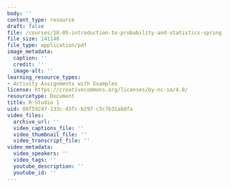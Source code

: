 ```yaml
---
body: ''
content_type: resource
draft: false
file: /courses/18-05-introduction-to-probability-and-statistics-spring-2022/mit18_05_s22_studio1-instructions.pdf
file_size: 141148
file_type: application/pdf
image_metadata:
  caption: ''
  credit: ''
  image-alt: ''
learning_resource_types:
- Activity Assignments with Examples
license: https://creativecommons.org/licenses/by-nc-sa/4.0/
resourcetype: Document
title: R Studio 1
uid: 88f59247-133c-45fc-b297-c5c7b31abdfa
video_files:
  archive_url: ''
  video_captions_file: ''
  video_thumbnail_file: ''
  video_transcript_file: ''
video_metadata:
  video_speakers: ''
  video_tags: ''
  youtube_description: ''
  youtube_id: ''
---
```

